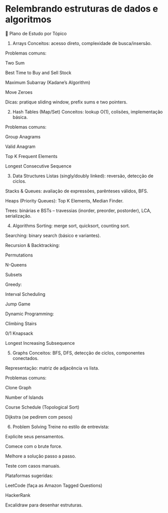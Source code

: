 # Relembrando estruturas de dados e algoritmos

📌 Plano de Estudo por Tópico
1. Arrays
Conceitos: acesso direto, complexidade de busca/insersão.

Problemas comuns:

Two Sum

Best Time to Buy and Sell Stock

Maximum Subarray (Kadane’s Algorithm)

Move Zeroes

Dicas: pratique sliding window, prefix sums e two pointers.

2. Hash Tables (Map/Set)
Conceitos: lookup O(1), colisões, implementação básica.

Problemas comuns:

Group Anagrams

Valid Anagram

Top K Frequent Elements

Longest Consecutive Sequence

3. Data Structures
Listas (singly/doubly linked): reversão, detecção de ciclos.

Stacks & Queues: avaliação de expressões, parênteses válidos, BFS.

Heaps (Priority Queues): Top K Elements, Median Finder.

Trees: binárias e BSTs – travessias (inorder, preorder, postorder), LCA, serialização.

4. Algorithms
Sorting: merge sort, quicksort, counting sort.

Searching: binary search (básico e variantes).

Recursion & Backtracking:

Permutations

N-Queens

Subsets

Greedy:

Interval Scheduling

Jump Game

Dynamic Programming:

Climbing Stairs

0/1 Knapsack

Longest Increasing Subsequence

5. Graphs
Conceitos: BFS, DFS, detecção de ciclos, componentes conectados.

Representação: matriz de adjacência vs lista.

Problemas comuns:

Clone Graph

Number of Islands

Course Schedule (Topological Sort)

Dijkstra (se pedirem com pesos)

6. Problem Solving
Treine no estilo de entrevista:

Explicite seus pensamentos.

Comece com o brute force.

Melhore a solução passo a passo.

Teste com casos manuais.

Plataformas sugeridas:

LeetCode (faça as Amazon Tagged Questions)

HackerRank

Excalidraw para desenhar estruturas.